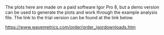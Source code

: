 The plots here are made on a paid software Igor Pro 8, but a demo version can be
used to generate the plots and work through the example analysis file. The link to 
the trial version can be found at the link below.

https://www.wavemetrics.com/order/order_igordownloads.htm

